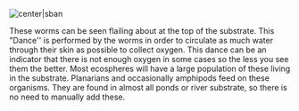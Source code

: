 ![center|sban](8f70408a734e46e3be483efc9be087a2.png)

These worms can be seen flailing about at the top of the substrate. This "Dance'' is performed by the worms in order to circulate as much water through their skin as possible to collect oxygen. This dance can be an indicator that there is not enough oxygen in some cases so the less you see them the better. Most ecospheres will have a large population of these living in the substrate. Planarians and occasionally amphipods feed on these organisms. They are found in almost all ponds or river substrate, so there is no need to manually add these.